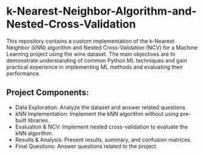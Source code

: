 # k-Nearest-Neighbor-Algorithm-and-Nested-Cross-Validation

This repository contains a custom implementation of the k-Nearest Neighbor (kNN) algorithm and Nested Cross-Validation (NCV) for a Machine Learning project using the wine dataset. The main objectives are to demonstrate understanding of common Python ML techniques and gain practical experience in implementing ML methods and evaluating their performance.

## Project Components:
- Data Exploration: Analyze the dataset and answer related questions.
- kNN Implementation: Implement the kNN algorithm without using pre-built libraries.
- Evaluation & NCV: Implement nested cross-validation to evaluate the kNN algorithm.
- Results & Analysis: Present results, summary, and confusion matrices.
- Final Questions: Answer questions related to the project.
